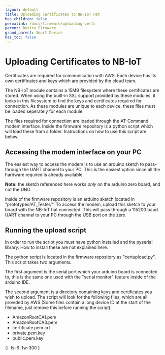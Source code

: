 ```yaml
---
layout: default
title: Uploading Certificates to NB-IoT Hat
has_children: false
permalink: /docs/firmware/uploading-certs
parent: Device Firmware
grand_parent: Smart Device
has_toc: false
---
```


# Uploading Certificates to NB-IoT

Certificates are required for communication with AWS. Each device has its own certificates and keys
which are provided by the cloud team.

The NB-IoT module contains a 15MB filesystem where these certificates are stored. When using the
built-in SSL support provided by these modules, it looks in this filesystem to find the keys and
certificates required for connection. As these modules are unique to each device, these files must 
be loaded seperately for each module.

The files required for connection are loaded through the AT-Command modem interface. Inside the firmware 
repository is a python script which will load these from a folder. Instructions on how to use this script
are below.


## Accessing the modem interface on your PC

The easiest way to access the modem is to use an arduino sketch to pass-through the UART channel to your PC. 
This is the easiest option since all the hardware required is already available.

**Note:** the sketch referenced here works *only* on the arduino zero board, and not the UNO.

Inside of the firmware repository is an arduino sketch located in "prototypes/AT_Tester/". To access the modem,
upload this sketch to your board with the NB-IoT hat connected. This will pass through a 115200 baud UART channel
to your PC through the USB port on the zero.

## Running the upload script

In order to run the script you must have python installed and the pyserial library. How to install these are not
explained here.

The python script is located in the firmware repository as "certupload.py". This script takes two arguments. 

The first argument is the serial port which your arduino board is connected to, this is the same one used 
with the "serial monitor" feature inside of the arduino IDE. 

The second argument is a directory containing keys and certificates you wish to upload. The script will look for
the following files, which are all provided by AWS (Some files contain a long device ID at the start of the filename,
just remove this before running the script):

 - AmazonRootCA1.pem
 - AmazonRootCA3.pem
 - certificate.pem.crt
 - private.pem.key
 - public.pem.key

{: .fs-6 .fw-300 }
